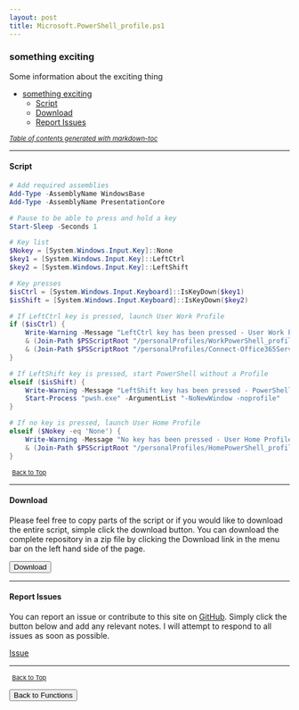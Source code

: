 ```yaml
---
layout: post
title: Microsoft.PowerShell_profile.ps1
---
```


### something exciting

Some information about the exciting thing

- [something exciting](#something-exciting)
  - [Script](#script)
  - [Download](#download)
  - [Report Issues](#report-issues)

<small><i><a href='http://ecotrust-canada.github.io/markdown-toc/'>Table of contents generated with markdown-toc</a></i></small>

---

#### Script

```powershell
# Add required assemblies
Add-Type -AssemblyName WindowsBase
Add-Type -AssemblyName PresentationCore

# Pause to be able to press and hold a key
Start-Sleep -Seconds 1

# Key list
$Nokey = [System.Windows.Input.Key]::None
$key1 = [System.Windows.Input.Key]::LeftCtrl
$key2 = [System.Windows.Input.Key]::LeftShift

# Key presses
$isCtrl = [System.Windows.Input.Keyboard]::IsKeyDown($key1)
$isShift = [System.Windows.Input.Keyboard]::IsKeyDown($key2)

# If LeftCtrl key is pressed, launch User Work Profile
if ($isCtrl) {
	Write-Warning -Message "LeftCtrl key has been pressed - User Work Profile"
	& (Join-Path $PSScriptRoot "/personalProfiles/WorkPowerShell_profile.ps1")
	& (Join-Path $PSScriptRoot "/personalProfiles/Connect-Office365Services.ps1")
}

# If LeftShift key is pressed, start PowerShell without a Profile
elseif ($isShift) {
	Write-Warning -Message "LeftShift key has been pressed - PowerShell without a Profile"
	Start-Process "pwsh.exe" -ArgumentList "-NoNewWindow -noprofile"
}

# If no key is pressed, launch User Home Profile
elseif ($Nokey -eq 'None') {
	Write-Warning -Message "No key has been pressed - User Home Profile"
	& (Join-Path $PSScriptRoot "/personalProfiles/HomePowerShell_profile.ps1")
}
```

<span style="font-size:11px;"><a href="#"><i class="fas fa-caret-up" aria-hidden="true" style="color: white; margin-right:5px;"></i>Back to Top</a></span>

---

#### Download

Please feel free to copy parts of the script or if you would like to download the entire script, simple click the download button. You can download the complete repository in a zip file by clicking the Download link in the menu bar on the left hand side of the page.

<button class="btn" type="submit" onclick="window.open('/PowerShell/functions/powerShellProfile/Microsoft.PowerShell_profile.ps1')">
    <i class="fa fa-cloud-download-alt">
    </i>
        Download
</button>

---

#### Report Issues

You can report an issue or contribute to this site on <a href="https://github.com/BanterBoy/scripts-blog/issues">GitHub</a>. Simply click the button below and add any relevant notes. I will attempt to respond to all issues as soon as possible.

<!-- Place this tag where you want the button to render. -->

<a class="github-button" href="https://github.com/BanterBoy/scripts-blog/issues/new?title=Microsoft.PowerShell_profile.ps1&body=There is a problem with this function. Please find details below." data-show-count="true" aria-label="Issue BanterBoy/scripts-blog on GitHub">Issue</a>

---

<span style="font-size:11px;"><a href="#"><i class="fas fa-caret-up" aria-hidden="true" style="color: white; margin-right:5px;"></i>Back to Top</a></span>

<a href="/menu/_pages/functions.html">
    <button class="btn">
        <i class='fas fa-reply'>
        </i>
            Back to Functions
    </button>
</a>

[1]: http://ecotrust-canada.github.io/markdown-toc
[2]: https://github.com/googlearchive/code-prettify
